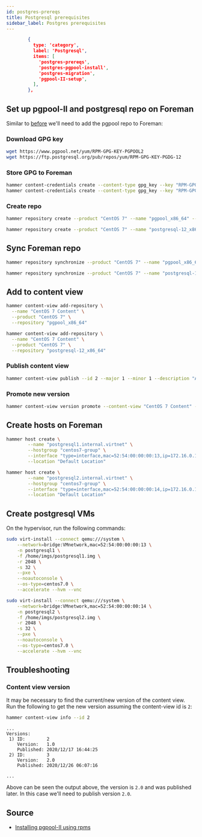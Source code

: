 ```yaml
---
id: postgres-prereqs
title: Postgresql prerequisites
sidebar_label: Postgres prerequisites
---
```

```json
        {
          type: 'category',
          label: 'Postgresql',
          items: [
            'postgres-prereqs',
            'postgres-pgpool-install',
            'postgres-migration',
            'pgpool-II-setup',
          ],
        },
```


## Set up pgpool-II and postgresql repo on Foreman
Similar to [before](configuring-foreman-terminal) we'll need to add the pgpool repo to Foreman:
### Download GPG key
```bash
wget https://www.pgpool.net/yum/RPM-GPG-KEY-PGPOOL2
wget https://ftp.postgresql.org/pub/repos/yum/RPM-GPG-KEY-PGDG-12
```
### Store GPG to Foreman
```bash
hammer content-credentials create --content-type gpg_key --key "RPM-GPG-KEY-PGPOOL2" --name "RPM-GPG-KEY-PGPOOL2"
hammer content-credentials create --content-type gpg_key --key "RPM-GPG-KEY-PGDG-12" --name "RPM-GPG-KEY-PGDG-12"
```
### Create repo
```bash title="pgpool-II"
hammer repository create --product "CentOS 7" --name "pgpool_x86_64" --content-type "yum" --download-policy "on_demand" --gpg-key "RPM-GPG-KEY-PGPOOL2" --url "https://www.pgpool.net/yum/rpms/4.2/redhat/rhel-7-x86_64/" --mirror-on-sync "no"
```
```bash title="postgresql-12"
hammer repository create --product "CentOS 7" --name "postgresql-12_x86_64" --content-type "yum" --download-policy "on_demand" --gpg-key "RPM-GPG-KEY-PGDG-12" --url "https://ftp.postgresql.org/pub/repos/yum/12/redhat/rhel-7Server-x86_64/" --mirror-on-sync "no"
```
## Sync Foreman repo
```bash title="pgpool-II"
hammer repository synchronize --product "CentOS 7" --name "pgpool_x86_64"
```
```bash title="postgresql-12"
hammer repository synchronize --product "CentOS 7" --name "postgresql-12_x86_64"
```

## Add to content view
```bash title="pgpool-II"
hammer content-view add-repository \
  --name "CentOS 7 Content" \
  --product "CentOS 7" \
  --repository "pgpool_x86_64"
```
```bash title="postgresql-12"
hammer content-view add-repository \
  --name "CentOS 7 Content" \
  --product "CentOS 7" \
  --repository "postgresql-12_x86_64"
```
### Publish content view
```bash
hammer content-view publish --id 2 --major 1 --minor 1 --description "Added pgpool-II, postgresql-12, and mongodb"
```
### Promote new version
```bash
hammer content-view version promote --content-view "CentOS 7 Content" --version "1.1" --to-lifecycle-environment "stable"
```

## Create hosts on Foreman
```bash title="postgresql1"
hammer host create \
        --name "postgresql1.internal.virtnet" \
        --hostgroup "centos7-group" \
        --interface "type=interface,mac=52:54:00:00:00:13,ip=172.16.0.13,managed=true,primary=true,provision=true" \
        --location "Default Location"
```
```bash title="postgresql2"
hammer host create \
        --name "postgresql2.internal.virtnet" \
        --hostgroup "centos7-group" \
        --interface "type=interface,mac=52:54:00:00:00:14,ip=172.16.0.14,managed=true,primary=true,provision=true" \
        --location "Default Location"
```
## Create postgresql VMs
On the hypervisor, run the following commands:

```bash title="postgresql1"
sudo virt-install --connect qemu:///system \
    --network=bridge:VMnetwork,mac=52:54:00:00:00:13 \
    -n postgresql1 \
    -f /home/imgs/postgresql1.img \
    -r 2048 \
    -s 32 \
    --pxe \
    --noautoconsole \
    --os-type=centos7.0 \
    --accelerate --hvm --vnc
```
```bash title="postgresql2"
sudo virt-install --connect qemu:///system \
    --network=bridge:VMnetwork,mac=52:54:00:00:00:14 \
    -n postgresql2 \
    -f /home/imgs/postgresql2.img \
    -r 2048 \
    -s 32 \
    --pxe \
    --noautoconsole \
    --os-type=centos7.0 \
    --accelerate --hvm --vnc
```

## Troubleshooting
### Content view version
It may be necessary to find the current/new version of the content view. Run the following to get the new version assuming the content-view id is `2`:
```bash
hammer content-view info --id 2
```
```text title="expected output" {7,8}
...
Versions:
 1) ID:        2
    Version:   1.0
    Published: 2020/12/17 16:44:25
 2) ID:        3
    Version:   2.0
    Published: 2020/12/26 06:07:16

...
```

Above can be seen the output above, the version is `2.0` and was published later. In this case we'll need to publish version `2.0`.

## Source
- [Installing pgpool-II using rpms](https://www.pgpool.net/docs/latest/en/html/install-rpm.html)